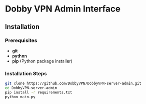 # Dobby VPN Admin Interface

## Installation

### Prerequisites

- **git**
- **python**
- **pip** (Python package installer)

### Installation Steps

```bash
git clone https://github.com/DobbyVPN/DobbyVPN-server-admin.git
cd DobbyVPN-server-admin
pip install -r requirements.txt
python main.py
```
